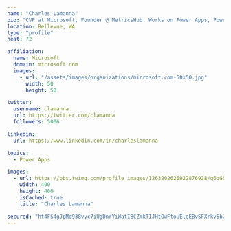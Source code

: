 ```yaml
---
name: "Charles Lamanna"
bio: "CVP at Microsoft, Founder @ MetricsHub. Works on Power Apps, Power Automate, Power Virtual Agent, Common Data Service and Dynamics 365."
location: Bellevue, WA
type: "profile"
heat: 72

affiliation:
  name: Microsoft
  domain: microsoft.com
  images:
    - url: "/assets/images/organizations/microsoft.com-50x50.jpg"
      width: 50
      height: 50

twitter:
  username: clamanna
  url: https://twitter.com/clamanna
  followers: 5006

linkedin:
  url: https://www.linkedin.com/in/charleslamanna

topics:
  - Power Apps

images:
  - url: https://pbs.twimg.com/profile_images/1263202626922876928/g6qGbHZ-_400x400.jpg
    width: 400
    height: 400
    isCached: true
    title: "Charles Lamanna"

secured: "ht4FS4gJpMq938vyc7iUgDnrYiWatI8CZmkTIJHtOwFtouEleEBvSFXrkv5bZGIwxssyAtSHVHgo8XFP50baLNxR2PbGO3yhZnwSq+3xJ5fST4UKEyuulEFWornEENljUwx0fxtSMlfhlOEsm3aSKqM+4c7S4fzKA11Oa2ygqrwvrwqe0PtDHnLyGYWDeEEz8F3DW9+jjkbQ2O6k4nurqXw3E6tWEAIioi6Hg3plt1Ni/WsXFBkf6YX685YvoGS7Z28cqKCTp0W1rq+HYtYC+ESV4FfPzYUeK1qUmiUXDMZegju8Ig6VGTAYOj21VcfKWRdjWz9AnmBHrx1MInu4FxwHBSL/Ic518wErs+NAu2BVHJ51jYfH6abrSPAsvq9tLnPbhxy0K+gGKVG9wxyiZsdJrQTLznkIplrpXJJvc+s=;Ohit+N12ucb4V6PtAIu6Og=="
---
```


